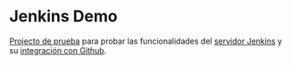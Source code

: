 # Jenkins Demo
[Projecto de prueba](http://http://152.67.40.135:8080/webdemo/) para probar las funcionalidades del [servidor Jenkins](http://152.67.40.135:8080/jenkins) y su [integración con Github](https://plugins.jenkins.io/github/).


